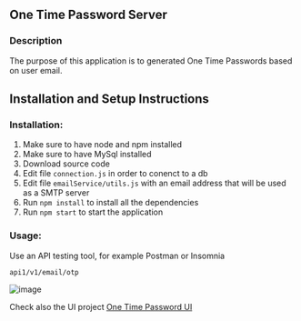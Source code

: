 ## One Time Password Server

### Description

The purpose of this application is to generated One Time Passwords based on user email.

## Installation and Setup Instructions

### Installation:
1. Make sure to have node and npm installed
2. Make sure to have MySql installed
4. Download source code
5. Edit file `connection.js` in order to conenct to a db
6. Edit file `emailService/utils.js` with an email address that will be used as a SMTP server
7. Run `npm install` to install all the dependencies
8. Run `npm start` to start the application


### Usage:

Use an API testing tool, for example Postman or Insomnia

`api1/v1/email/otp`

![image](https://github.com/ingrid0404/otp_server/assets/113686835/3189b31e-5e0e-4649-8845-dbe40de7eeeb)

Check also the UI project [One Time Password UI](https://github.com/ingrid0404/otp-fe)

